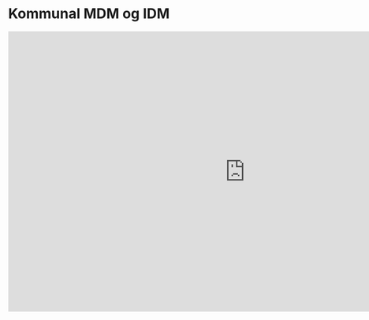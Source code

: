 # Kommunal MDM og IDM

<iframe src="https://docs.google.com/presentation/d/e/2PACX-1vRI9bY1ESbQuSyp1AgYmo6Zx9mntLCru9SIkP7XIlUnpTLDVvw4wrmg9Z4nt4nWaeUkb8JCVT5Mxcw3/embed?start=true&loop=true&delayms=10000" frameborder="0" width="960" height="569" allowfullscreen="true" mozallowfullscreen="true" webkitallowfullscreen="true"></iframe>